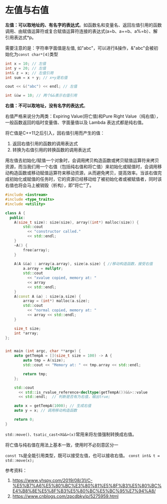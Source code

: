 # 左值与右值

**左值：可以取地址的、有名字的表达式**。如函数名和变量名、返回左值引用的函数调用、由赋值运算符或复合赋值运算符连接的表达式(a=b、a+=b、a%=b）、解引用表达式*p。

需要注意的是：字符串字面值是左值, 如"abc"，可以进行&操作，&"abc"会被初始化为`const char*[4]`类型

```c++
int x = 10; // 左值
int y = 20; // 左值
int& z = x; // 左值引用
int sum = x + y; // x+y是右值

cout << &("abc") << endl; // 左值

int &&w = 10; // 两个&&表示右值引用
```

**右值：不可以取地址，没有名字的表达式**。

右值严格来说分为两类：Expiring Value(将亡值)和Pure Right Value（纯右值），一般函数返回的临时变量值、字面量值以及 Lambda 表达式都是纯右值。

将亡值是C++11之后引入，因右值引用而产生的值：
1. 返回右值引用的函数的调用表达式
2. 转换为右值引用的转换函数的调用表达式

用左值去初始化/赋值一个对象时，会调用拷贝构造函数或拷贝赋值运算符来拷贝资源，而当我们用一个右值（包括纯右值和将亡值）来初始化或赋值时，会调用移动构造函数或移动赋值运算符来移动资源，从而避免拷贝，提高效率。当该右值完成初始化或赋值的任务时，它的资源已经移动给了被初始化者或被赋值者，同时该右值也将会马上被销毁（析构），即“将亡”了。



```c++
#include <iostream>
#include <type_traits>
#include <utility>

class A {
  public:
    A(size_t size): size(size), array((int*) malloc(size)) {
        std::cout 
          << "constructor called." 
          << std::endl;
    }
    ~A() {
        free(array);
    }
    
    A(A &&a) : array(a.array), size(a.size) { //移动构造函数，接受右值
        a.array = nullptr;
        std::cout 
          << "xvalue copied, memory at: " 
          << array 
          << std::endl;
    }
    A(const A &a) : size(a.size) {
        array = (int*) malloc(a.size);
        std::cout 
          << "normal copied, memory at: " 
          << array << std::endl;
    }

    size_t size;
    int *array;
};


int main (int argc, char **argv) {
    auto getTempA = [](size_t size = 100) -> A {
        auto tmp = A(size);
        std::cout << "Memory at: " << tmp.array << std::endl;

        return tmp;
    };

    std::cout 
      << std::is_rvalue_reference<decltype(getTempA())&&>::value 
      << std::endl;  // 判断是否有为右值，输出true;

    auto x = getTempA(1000); // 生成右值
    auto y = x; // 调用移动构造函数

    return 0;   
}
```

`std::move()、tsatic_cast<X&&>(x)`常用来将左值强制转换成右值。

将亡值与纯右值在用法上基本一致，使用时不必刻意区分一

`const T&`是全能引用类型，既可以接受左值，也可以接收右值。 `const int& t = std::move(x);`


参考资料：
1. https://www.yhspy.com/2019/08/31/C-%E5%B7%A6%E5%80%BC%E3%80%81%E5%8F%B3%E5%80%BC%E4%B8%8E%E5%8F%B3%E5%80%BC%E5%BC%95%E7%94%A8/
2. https://www.cnblogs.com/zpcdbky/p/5275959.html






